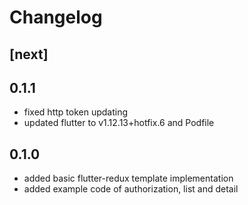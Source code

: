 # Changelog

## [next]

## 0.1.1
 - fixed http token updating
 - updated flutter to v1.12.13+hotfix.6 and Podfile

## 0.1.0
 - added basic flutter-redux template implementation
 - added example code of authorization, list and detail
